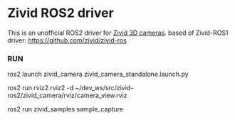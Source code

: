 # Zivid ROS2 driver

This is an unofficial ROS2 driver for [Zivid 3D cameras](https://www.zivid.com/). based of Zivid-ROS1 driver: https://github.com/zivid/zivid-ros

### RUN

ros2 launch zivid_camera zivid_camera_standalone.launch.py 

ros2 run rviz2 rviz2 -d ~/dev_ws/src/zivid-ros2/zivid_camera/rviz/camera_view.rviz 

ros2 run zivid_samples sample_capture 
